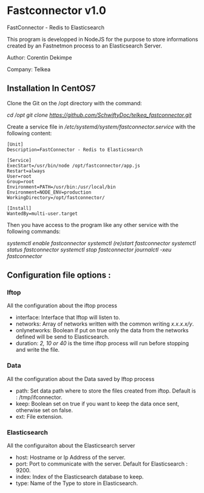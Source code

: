 # Fastconnector v1.0
FastConnector - Redis to Elasticsearch

This program is developped in NodeJS for the purpose to store informations
created by an Fastnetmon process to an Elasticsearch Server.

Author: Corentin Dekimpe

Company: Telkea

## Installation In CentOS7

Clone the Git on the /opt directory with the command:

_cd /opt_
_git clone https://github.com/SchwiftyDoc/telkea_fastconnector.git_

Create a service file in _/etc/systemd/system/fastconnector.service_ with the following content:

```
[Unit]
Description=FastConnector - Redis to Elasticsearch

[Service]
ExecStart=/usr/bin/node /opt/fastconnector/app.js
Restart=always
User=root
Group=root
Environment=PATH=/usr/bin:/usr/local/bin
Environment=NODE_ENV=production
WorkingDirectory=/opt/fastconnector/

[Install]
WantedBy=multi-user.target
```

Then you have access to the program like any other service with the following commands:

_systemctl enable fastconnector_
_systemctl (re)start fastconnector_
_systemctl status fastconnector_
_systemctl stop fastconnector_
_journalctl -xeu fastconnector_


## Configuration file options :

### Iftop

All the configuration about the iftop process

* interface: Interface that Iftop will listen to.
* networks: Array of networks written with the common writing _x.x.x.x/y_.
* onlynetworks: Boolean if put on true only the data from the networks defined will be send to Elasticsearch.
* duration: _2, 10 or 40_ is the time iftop process will run before stopping and write the file.

### Data

All the configuration about the Data saved by Iftop process

* path: Set data path where to store the files created from iftop. Default is : /tmp/ifconnector.
* keep: Boolean set on true if you want to keep the data once sent, otherwise set on false.
* ext: File extension.

### Elasticsearch

All the configuraiton about the Elasticsearch server

* host: Hostname or Ip Address of the server.
* port: Port to communicate with the server. Default for Elasticsearch : 9200.
* index: Index of the Elasticsearch database to keep.
* type: Name of the Type to store in Elasticsearch.